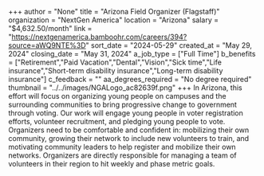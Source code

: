 +++
author = "None"
title = "Arizona Field Organizer (Flagstaff)"
organization = "NextGen America"
location = "Arizona"
salary = "$4,632.50/month"
link = "https://nextgenamerica.bamboohr.com/careers/394?source=aWQ9NTE%3D"
sort_date = "2024-05-29"
created_at = "May 29, 2024"
closing_date = "May 31, 2024"
a_job_type = ["Full Time"]
b_benefits = ["Retirement","Paid Vacation","Dental","Vision","Sick time","Life insurance","Short-term disability insurance","Long-term disability insurance"]
c_feedback = ""
aa_degrees_required = "No degree required"
thumbnail = "../../images/NGALogo_ac82639f.png"
+++
In Arizona, this effort will focus on organizing young people on campuses and the surrounding communities to bring progressive change to government through voting. Our work will engage young people in voter registration efforts, volunteer recruitment, and pledging young people to vote. Organizers need to be comfortable and confident in: mobilizing their own community, growing their network to include new volunteers to train, and motivating community leaders to help register and mobilize their own networks. Organizers are directly responsible for managing a team of volunteers in their region to hit weekly and phase metric goals. 